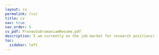 ```yaml
---
layout: cv
permalink: /cv/
title: cv
nav: true
nav_order: 5
cv_pdf: PranavSubramaniamResume.pdf
description: I am currently on the job market for research positions!
toc:
  sidebar: left
---
```

